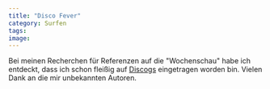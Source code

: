 ```yaml
---
title: "Disco Fever"
category: Surfen
tags: 
image: 
---
```


Bei meinen Recherchen für Referenzen auf die "Wochenschau" habe ich entdeckt, dass ich schon fleißig auf [Discogs](http://www.discogs.com/artist/Misanthrop+(2)) eingetragen worden bin. Vielen Dank an die mir unbekannten Autoren.